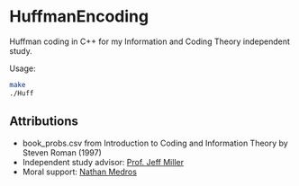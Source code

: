 # HuffmanEncoding

Huffman coding in C++ for my Information and Coding Theory independent study.

Usage:

```sh
make
./Huff
```  


## Attributions

- book_probs.csv from Introduction to Coding and Information Theory by Steven Roman (1997)
- Independent study advisor: [Prof. Jeff Miller](http://jeffmiller.oxycreates.org/)
- Moral support: [Nathan Medros](https://github.com/ndm767)
